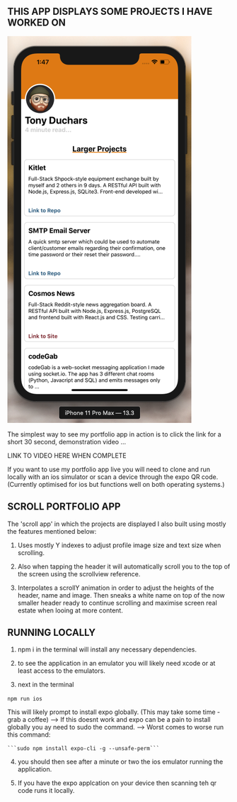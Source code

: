 ## THIS APP DISPLAYS SOME PROJECTS I HAVE WORKED ON

![Alt text](assets/HomeScreenshot.png?raw=true "Screnshot of Homescreen of application. Video below shows animation.")

The simplest way to see my portfolio app in action is to click the link for a short 30 second, demonstration video ...

LINK TO VIDEO HERE WHEN COMPLETE

If you want to use my portfolio app live you will need to clone and run locally with an ios simulator or scan a device through the expo QR code.
(Currently optimised for ios but functions well on both operating systems.)

## SCROLL PORTFOLIO APP

The 'scroll app' in which the projects are displayed I also built using mostly the
features mentioned below:

1. Uses mostly Y indexes to adjust profile image size and text size when scrolling.

2. Also when tapping the header it will automatically scroll you to the top of
   the screen using the scrollview reference.

3. Interpolates a scrollY animation in order to adjust the heights of the header, name and image.
   Then sneaks a white name on top of the now smaller header ready to continue scrolling and
   maximise screen real estate when looing at more content.

## RUNNING LOCALLY

1. npm i in the terminal will install any necessary dependencies.

2. to see the application in an emulator you will likely need xcode or at least access to the emulators.

3. next in the terminal 

```npm run ios``` 

This will likely prompt to install expo globally. (This may take some time - grab a coffee)
    --> If this doesnt work and expo can be a pain to install globally you ay need to sudo the command.
    --> Worst comes to worse run this command:
    
    ```sudo npm install expo-cli -g --unsafe-perm```

4. you should then see after a minute or two the ios emulator running the application.

5. If you have the expo applcation on your device then scanning teh qr code runs it locally.
